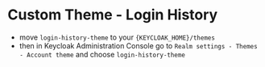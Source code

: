 # Custom Theme - Login History
- move `login-history-theme` to your `{KEYCLOAK_HOME}/themes`
- then in Keycloak Administration Console go to `Realm settings - Themes - Account theme` and choose `login-history-theme`